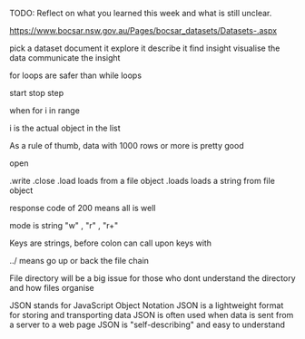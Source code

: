 TODO: Reflect on what you learned this week and what is still unclear.

https://www.bocsar.nsw.gov.au/Pages/bocsar_datasets/Datasets-.aspx

pick a dataset 
document it
explore it
describe it
find insight
visualise the data
communicate the insight

for loops are safer than while loops

start stop step

when for i in range

i is the actual object in the list

As a rule of thumb, data with 1000 rows or more is pretty good

open

.write
.close
.load          loads from a file object 
.loads         loads a string from file object

response code of 200 means all is well

mode is string "w" , "r" , "r+"

Keys are strings, before colon
can call upon keys with

../ means go up or back the file chain  

File directory will be a big issue for those who dont understand the directory and how files organise

JSON stands for JavaScript Object Notation
JSON is a lightweight format for storing and transporting data
JSON is often used when data is sent from a server to a web page
JSON is "self-describing" and easy to understand


